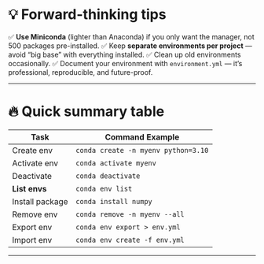 # 💡 Forward-thinking tips

✅ **Use Miniconda** (lighter than Anaconda) if you only want the manager, not 500 packages pre-installed.
✅ Keep **separate environments per project** — avoid “big base” with everything installed.
✅ Clean up old environments occasionally.
✅ Document your environment with `environment.yml` — it’s professional, reproducible, and future-proof.

---

# 🔥 Quick summary table

| Task            | Command Example                     |
| --------------- | ----------------------------------- |
| Create env      | `conda create -n myenv python=3.10` |
| Activate env    | `conda activate myenv`              |
| Deactivate      | `conda deactivate`                  |
| **List envs**       | `conda env list`                    |
| Install package | `conda install numpy`               |
| Remove env      | `conda remove -n myenv --all`       |
| Export env      | `conda env export > env.yml`        |
| Import env      | `conda env create -f env.yml`       |

---